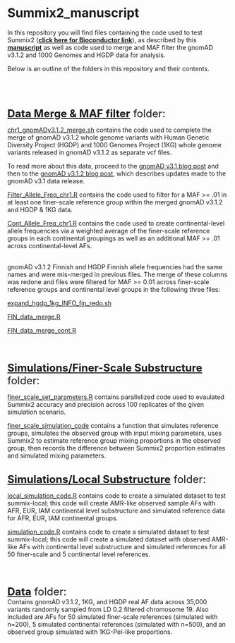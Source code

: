 
<!-- README.md is generated from README.Rmd. Please edit that file -->

# Summix2_manuscript

<!-- badges: start -->
<!-- badges: end -->

In this repository you will find files containing the code used to test
Summix2 ([**click here for Bioconductor
link**](https://bioconductor.org/packages/3.21/bioc/html/Summix.html)),
as described by this
[**manuscript**](https://www.biorxiv.org/content/10.1101/2024.01.29.577805v3)
as well as code used to merge and MAF filter the gnomAD v3.1.2 and 1000
Genomes and HGDP data for analysis.

Below is an outline of the folders in this repository and their
contents.

<br> <br> <br>

<font size="5">[**Data Merge & MAF
filter**](https://github.com/hendriau/Summix2_manuscript/tree/main/Data%20Merge%20%26%20MAF%20filter)
folder: </font>

[chr1_gnomADv3.1.2_merge.sh](https://github.com/hendriau/Summix2_manuscript/blob/main/Data%20Merge%20%26%20MAF%20filter/chr1_gnomADv3.1.2_merge.sh)
contains the code used to complete the merge of gnomAD v3.1.2 whole
genome variants with Human Genetic Diversity Project (HGDP) and 1000
Genomes Project (1KG) whole genome variants released in gnomAD v3.1.2 as
separate vcf files.

To read more about this data, proceed to the [gnomAD v3.1 blog
post](https://gnomad.broadinstitute.org/news/2020-10-gnomad-v3-1-new-content-methods-annotations-and-data-availability/)
and then to the [gnomAD v3.1.2 blog
post](https://gnomad.broadinstitute.org/news/2021-10-gnomad-v3-1-2-minor-release/),
which describes updates made to the gnomAD v3.1 data release.

[Filter_Allele_Freq_chr1.R](https://github.com/hendriau/Summix2_manuscript/blob/main/Data%20Merge%20%26%20MAF%20filter/Filter_Allele_Freq_chr1.R)
contains the code used to filter for a MAF \>= .01 in at least one
finer-scale reference group within the merged gnomAD v3.1.2 and HGDP &
1KG data.

[Cont_Allele_Freq_chr1.R](https://github.com/hendriau/Summix2_manuscript/blob/main/Data%20Merge%20%26%20MAF%20filter/Cont_Allele_Freq_chr1.R)
contains the code used to create continental-level allele frequencies
via a weighted average of the finer-scale reference groups in each
continental groupings as well as an additional MAF \>= .01 across
continental-level AFs.

<br> gnomAD v3.1.2 Finnish and HGDP Finnish allele frequencies had the
same names and were mis-merged in previous files. The merge of these
columns was redone and files were filtered for MAF \>= 0.01 across
finer-scale reference groups and continental level groups in the
following three files:

[expand_hgdp_1kg_INFO_fin_redo.sh](https://github.com/hendriau/Summix2_manuscript/blob/main/Data%20Merge%20%26%20MAF%20filter/expand_hgdp_1kg_INFO_fin_redo.sh)

[FIN_data_merge.R](https://github.com/hendriau/Summix2_manuscript/blob/main/Data%20Merge%20%26%20MAF%20filter/FIN_data_merge.R)

[FIN_data_merge_cont.R](https://github.com/hendriau/Summix2_manuscript/blob/main/Data%20Merge%20%26%20MAF%20filter/FIN_data_merge_cont.R)

<br> <br>

<font size="5">[**Simulations/Finer-Scale
Substructure**](https://github.com/hendriau/Summix2_manuscript/tree/main/Simulations/Finer-Scale%20Substructure)
folder: </font>

[finer_scale_set_parameters.R](https://github.com/hendriau/Summix2_manuscript/blob/main/Simulations/Finer-Scale%20Substructure/finer_scale_set_parameters.R)
contains parallelized code used to evaulated Summix2 accuracy and
precision across 100 replicates of the given simulation scenario.

[finer_scale_simulation_code](https://github.com/hendriau/Summix2_manuscript/blob/main/Simulations/Finer-Scale%20Substructure/finer_scale_simulation_code.R)
contains a function that simulates reference groups, simulates the
observed group with input mixing parameters, uses Summix2 to estimate
reference group mixing proportions in the observed group, then records
the difference between Summix2 proportion estimates and simulated mixing
parameters.

<br> <font size="5">[**Simulations/Local
Substructure**](https://github.com/hendriau/Summix2_manuscript/tree/main/Simulations/Local%20Substructure)
folder:</font>

[local_simulation_code.R](https://github.com/hendriau/Summix2_manuscript/blob/main/Simulations/Local%20Substructure/local_simulation_code.R)
contains code to create a simulated dataset to test summix-local; this
code will create AMR-like observed sample AFs with AFR, EUR, IAM
continental level substructure and simulated reference data for AFR,
EUR, IAM continental groups.

[simulation_code.R](https://github.com/hendriau/Summix2_manuscript/blob/main/Simulations/Local%20Substructure/simulation_code.R)
contains code to create a simulated dataset to test summix-local; this
code will create a simulated dataset with observed AMR-like AFs with
continental level substructure and simulated references for all 50
finer-scale and 5 continental level references.

<br> <br>

<font size="5">[**Data**](https://github.com/hendriau/Summix2_manuscript/tree/main/Data)
folder: </font> <br> Contains gnomAD v3.1.2, 1KG, and HGDP real AF data
across 35,000 variants randomly sampled from LD 0.2 filtered chromosome
19. Also included are AFs for 50 simulated finer-scale references
(simulated with n=200), 5 simulated continental references (simulated
with n=500), and an observed group simulated with 1KG-Pel-like
proportions.

